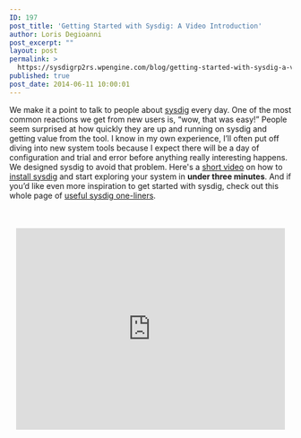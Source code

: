 ```yaml
---
ID: 197
post_title: 'Getting Started with Sysdig: A Video Introduction'
author: Loris Degioanni
post_excerpt: ""
layout: post
permalink: >
  https://sysdigrp2rs.wpengine.com/blog/getting-started-with-sysdig-a-video-introduction/
published: true
post_date: 2014-06-11 10:00:01
---
```

We make it a point to talk to people about [sysdig][1] every day. One of the most common reactions we get from new users is, “wow, that was easy!” People seem surprised at how quickly they are up and running on sysdig and getting value from the tool. I know in my own experience, I’ll often put off diving into new system tools because I expect there will be a day of configuration and trial and error before anything really interesting happens. We designed sysdig to avoid that problem. Here's a [short video][2] on how to [install sysdig][3] and start exploring your system in **under three minutes**. And if you’d like even more inspiration to get started with sysdig, check out this whole page of [useful sysdig one-liners][4]. <div style="margin: 50px 0 0 0;" align="center">
  <iframe width="480" height="360" src="https://www.youtube.com/embed/5MpK5_T8U-Y" frameborder="0" allowfullscreen></iframe>
</div>

 [1]: http://www.sysdig.org/
 [2]: https://www.youtube.com/watch?v=TX6Y8E9ijkk
 [3]: http://www.sysdig.org/install/
 [4]: https://github.com/draios/sysdig/wiki/Sysdig%20Examples
